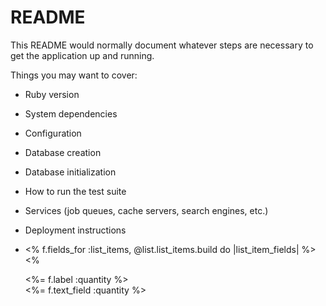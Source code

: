 # README

This README would normally document whatever steps are necessary to get the
application up and running.

Things you may want to cover:

* Ruby version

* System dependencies

* Configuration

* Database creation

* Database initialization

* How to run the test suite

* Services (job queues, cache servers, search engines, etc.)

* Deployment instructions

* <% f.fields_for :list_items, @list.list_items.build do |list_item_fields| %>
    <%
    <div><%= f.label :quantity %><br>
    <%= f.text_field :quantity %></div>
